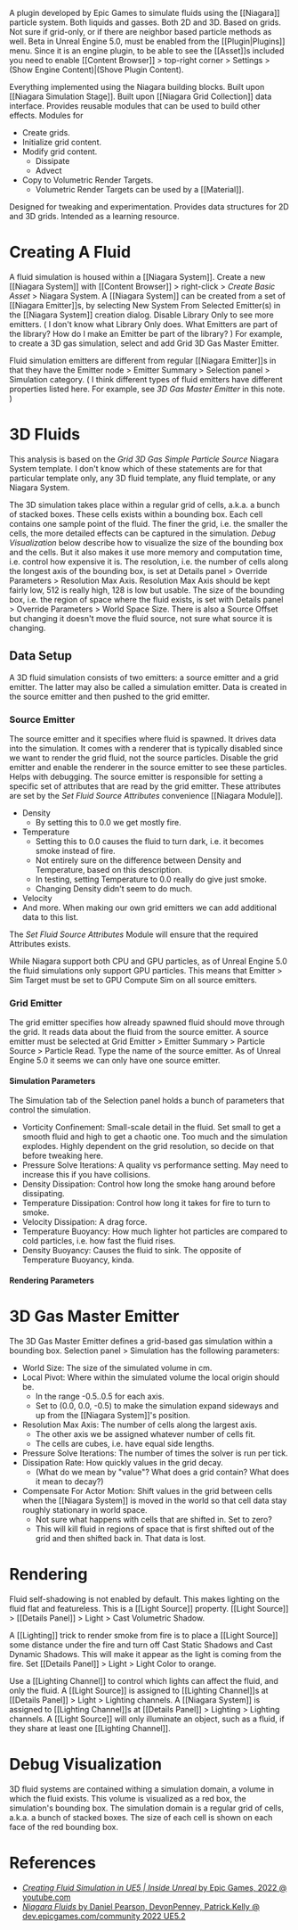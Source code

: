 A plugin developed by Epic Games to simulate fluids using the [[Niagara]] particle system.
Both liquids and gasses.
Both 2D and 3D.
Based on grids.
Not sure if grid-only, or if there are neighbor based particle methods as well.
Beta in Unreal Engine 5.0, must be enabled from the [[Plugin|Plugins]] menu.
Since it is an engine plugin, to be able to see the [[Asset]]s included you need to enable [[Content Browser]] > top-right corner > Settings > (Show Engine Content)|(Shove Plugin Content).

Everything implemented using the Niagara building blocks.
Built upon [[Niagara Simulation Stage]].
Built upon [[Niagara Grid Collection]] data interface.
Provides reusable modules that can be used to build other effects.
Modules for
- Create grids.
- Initialize grid content.
- Modify grid content.
	- Dissipate
	- Advect
- Copy to Volumetric Render Targets.
	- Volumetric Render Targets can be used by a [[Material]].

Designed for tweaking and experimentation.
Provides data structures for 2D and 3D grids.
Intended as a learning resource.


# Creating A Fluid

A fluid simulation is housed within a [[Niagara System]].
Create a new [[Niagara System]] with [[Content Browser]] > right-click > _Create Basic Asset_ > Niagara System.
A [[Niagara System]] can be created from a set of [[Niagara Emitter]]s,
by selecting New System From Selected Emitter(s) in the [[Niagara System]] creation dialog.
Disable Library Only to see more emitters.
(
I don't know what Library Only does.
What Emitters are part of the library?
How do I make an Emitter be part of the library?
)
For example, to create a 3D gas simulation, select and add Grid 3D Gas Master Emitter.

Fluid simulation emitters are different from regular [[Niagara Emitter]]s in that they have the Emitter node > Emitter Summary > Selection panel > Simulation category.
(
I think different types of fluid emitters have different properties listed here.
For example, see _3D Gas Master Emitter_ in this note.
)

# 3D Fluids

This analysis is based on the _Grid 3D Gas Simple Particle Source_ Niagara System template.
I don't know which of these statements are for that particular template only, any 3D fluid template, any fluid template, or any Niagara System.

The 3D simulation takes place within a regular grid of cells, a.k.a. a bunch of stacked boxes.
These cells exists within a bounding box.
Each cell contains one sample point of the fluid.
The finer the grid, i.e. the smaller the cells, the more detailed effects can be captured in the simulation.
_Debug Visualization_ below describe how to visualize the size of the bounding box and the cells.
But it also makes it use more memory and computation time, i.e. control how expensive it is.
The resolution, i.e. the number of cells along the longest axis of the bounding box, is set at Details panel > Override Parameters > Resolution Max Axis.
Resolution Max Axis  should be kept fairly low, 512 is really high, 128 is low but usable.
The size of the bounding box, i.e. the region of space where the fluid exists, is set with Details panel > Override Parameters > World Space Size.
There is also a Source Offset but changing it doesn't move the fluid source, not sure what source it is changing.


## Data Setup

A 3D fluid simulation consists of two emitters: a source emitter and a grid emitter.
The latter may also be called a simulation emitter.
Data is created in the source emitter and then pushed to the grid emitter.

### Source Emitter

The source emitter and it specifies where fluid is spawned.
It drives data into the simulation.
It comes with a renderer that is typically disabled since we want to render the grid fluid, not the source particles.
Disable the grid emitter and enable the renderer in the source emitter to see these particles.
Helps with debugging.
The source emitter is responsible for setting a specific set of attributes that are read by the grid emitter.
These attributes are set by the _Set Fluid Source Attributes_ convenience [[Niagara Module]].
- Density
	- By setting this to 0.0 we get mostly fire.
- Temperature
	- Setting this to 0.0 causes the fluid to turn dark, i.e. it becomes smoke instead of fire.
	- Not entirely sure on the difference between Density and Temperature, based on this description.
	- In testing, setting Temperature to 0.0 really do give just smoke.
	- Changing Density didn't seem to do much.
- Velocity
- And more. When making our own grid emitters we can add  additional data to this list.

The _Set Fluid Source Attributes_ Module will ensure that the required Attributes exists.

While Niagara support both CPU and GPU particles, as of Unreal Engine 5.0 the fluid simulations only support GPU particles.
This means that Emitter > Sim Target must be set to GPU Compute Sim on all source emitters.


### Grid Emitter

The grid emitter specifies how already spawned fluid should move through the grid.
It reads data about the fluid from the source emitter.
A source emitter must be selected at Grid Emitter > Emitter Summary > Particle Source > Particle Read.
Type the name of the source emitter.
As of Unreal Engine 5.0 it seems we can only have one source emitter.


#### Simulation Parameters

The Simulation tab of the Selection panel holds a bunch of parameters that control the simulation.

- Vorticity Confinement: Small-scale detail in the fluid. Set small to get a smooth fluid and high to get a chaotic one. Too much and the simulation explodes. Highly dependent on the grid resolution, so decide on that before tweaking here.
- Pressure Solve Iterations: A quality vs performance setting. May need to increase this if you have collisions.
- Density Dissipation: Control how long the smoke hang around before dissipating.
- Temperature Dissipation: Control how long it takes for fire to turn to smoke.
- Velocity Dissipation: A drag force.
- Temperature Buoyancy: How much lighter hot particles are compared to cold particles, i.e. how fast the fluid rises.
- Density Buoyancy: Causes the fluid to sink. The opposite of Temperature Buoyancy, kinda.


#### Rendering Parameters



# 3D Gas Master Emitter

The 3D Gas Master Emitter defines a grid-based gas simulation within a bounding box.
Selection panel > Simulation has the following parameters:
- World Size: The size of the simulated volume in cm.
- Local Pivot: Where within the simulated volume the local origin should be.
	- In the range -0.5..0.5 for each axis. 
	- Set to (0.0, 0.0, -0.5) to make the simulation expand sideways and up from the [[Niagara System]]'s position.
- Resolution Max Axis: The number of cells along the largest axis.
	- The other axis we be assigned whatever number of cells fit.
	- The cells are cubes, i.e. have equal side lengths.
- Pressure Solve Iterations: The number of times the solver is run per tick.
- Dissipation Rate: How quickly values in the grid decay.
	- (What do we mean by "value"? What does a grid contain? What does it mean to decay?)
- Compensate For Actor Motion: Shift values in the grid between cells when the [[Niagara System]] is moved in the world so that cell data stay roughly stationary in world space.
	- Not sure what happens with cells that are shifted in. Set to zero?
	- This will kill fluid in regions of space that is first shifted out of the grid and then shifted back in. That data is lost.


# Rendering

Fluid self-shadowing is not enabled by default.
This makes lighting on the fluid flat and featureless.
This is a [[Light Source]] property.
[[Light Source]] > [[Details Panel]] > Light > Cast Volumetric Shadow.

A [[Lighting]] trick to render smoke from fire is to place a [[Light Source]] some distance under the fire and turn off Cast Static Shadows and Cast Dynamic Shadows.
This will make it appear as the light is coming from the fire.
Set [[Details Panel]]  > Light > Light Color to orange.

Use a [[Lighting Channel]] to control which lights can affect the fluid, and only the fluid.
A [[Light Source]] is assigned to [[Lighting Channel]]s at [[Details Panel]] > Light > Lighting channels.
A [[Niagara System]] is assigned to [[Lighting Channel]]s at [[Details Panel]] > Lighting > Lighting channels.
A [[Light Source]] will only illuminate an object, such as a fluid, if they share at least one [[Lighting Channel]].


# Debug Visualization

3D fluid systems are contained withing a simulation domain, a volume in which the fluid exists.
This volume is visualized as a red box, the simulation's bounding box.
The simulation domain is a regular grid of cells, a.k.a. a bunch of stacked boxes.
The size of each cell is shown on each face of the red bounding box.

# References

- [_Creating Fluid Simulation in UE5 | Inside Unreal_ by Epic Games, 2022 @ youtube.com](https://www.youtube.com/watch?v=k7WLE2kM4po)
- [_Niagara Fluids_ by Daniel Pearson, DevonPenney, Patrick.Kelly @ dev.epicgames.com/community 2022 UE5.2](https://dev.epicgames.com/community/learning/paths/mZ/unreal-engine-niagara-fluids)
